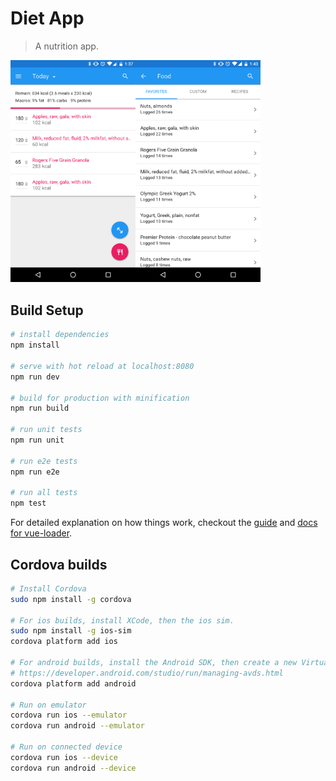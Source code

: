 # Diet App

> A nutrition app.

<img src="./notes/Screenshot_20170331-133738.png?raw=true" alt="Food log" width="200"><img src="./notes/Screenshot_20170331-134349.png" alt="Favorites" width="200">

## Build Setup

``` bash
# install dependencies
npm install

# serve with hot reload at localhost:8080
npm run dev

# build for production with minification
npm run build

# run unit tests
npm run unit

# run e2e tests
npm run e2e

# run all tests
npm test
```

For detailed explanation on how things work, checkout the [guide](http://vuejs-templates.github.io/webpack/) and [docs for vue-loader](http://vuejs.github.io/vue-loader).

## Cordova builds

``` bash
# Install Cordova
sudo npm install -g cordova

# For ios builds, install XCode, then the ios sim.
sudo npm install -g ios-sim
cordova platform add ios

# For android builds, install the Android SDK, then create a new Virtual Device.
# https://developer.android.com/studio/run/managing-avds.html
cordova platform add android

# Run on emulator
cordova run ios --emulator
cordova run android --emulator

# Run on connected device
cordova run ios --device
cordova run android --device
```